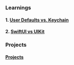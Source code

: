 ### Learnings

#### 1. [User Defaults vs. Keychain](first.md)
#### 2. [SwiftUI vs UIKit](second.md)

### Projects
#### [Projects](project.md)
